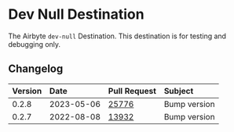 # Dev Null Destination

The Airbyte `dev-null` Destination. This destination is for testing and debugging only.

## Changelog

| Version | Date       | Pull Request                                             | Subject      |
|:--------|:-----------| :------------------------------------------------------- | :----------- |
| 0.2.8   | 2023-05-06 | [25776](https://github.com/airbytehq/airbyte/pull/25776) | Bump version |
| 0.2.7   | 2022-08-08 | [13932](https://github.com/airbytehq/airbyte/pull/13932) | Bump version |
